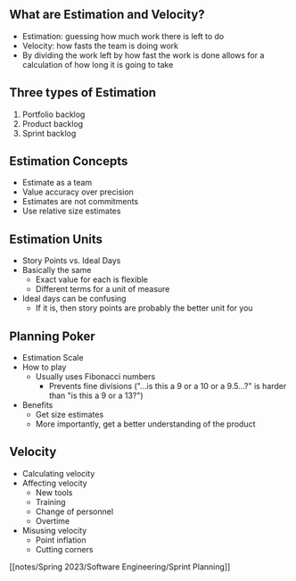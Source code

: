 ## What are Estimation and Velocity?

- Estimation: guessing how much work there is left to do
- Velocity: how fasts the team is doing work
- By dividing the work left by how fast the work is done allows for a calculation of how long it is going to take

## Three types of Estimation

1. Portfolio backlog
2. Product backlog
3. Sprint backlog

## Estimation Concepts

- Estimate as a team
- Value accuracy over precision
- Estimates are not commitments
- Use relative size estimates

## Estimation Units

- Story Points vs. Ideal Days
- Basically the same
	- Exact value for each is flexible
	- Different terms for a unit of measure
- Ideal days can be confusing
	- If it is, then story points are probably the better unit for you

## Planning Poker

- Estimation Scale
- How to play
	- Usually uses Fibonacci numbers
		- Prevents fine divisions ("...is this a 9 or a 10 or a 9.5...?" is harder than "is this a 9 or a 13?")
- Benefits
	- Get size estimates
	- More importantly, get a better understanding of the product

## Velocity

- Calculating velocity
- Affecting velocity
	- New tools
	- Training
	- Change of personnel
	- Overtime
- Misusing velocity
	- Point inflation
	- Cutting corners

[[notes/Spring 2023/Software Engineering/Sprint Planning]]